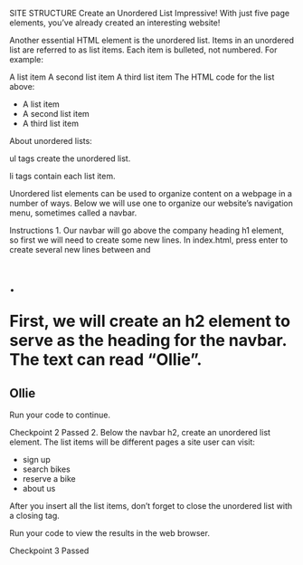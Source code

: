 SITE STRUCTURE
Create an Unordered List
Impressive! With just five page elements, you’ve already created an interesting website!

Another essential HTML element is the unordered list. Items in an unordered list are referred to as list items. Each item is bulleted, not numbered. For example:

A list item
A second list item
A third list item
The HTML code for the list above:

<ul>
  <li>A list item</li>
  <li>A second list item</li>
  <li>A third list item</li>
</ul> 



About unordered lists:

ul tags create the unordered list.


li tags contain each list item.

Unordered list elements can be used to organize content on a webpage in a number of ways. Below we will use one to organize our website’s navigation menu, sometimes called a navbar.




Instructions
1.
Our navbar will go above the company heading h1 element, so first we will need to create some new lines. In index.html, press enter to create several new lines between <body> and <h1>.

First, we will create an h2 element to serve as the heading for the navbar. The text can read “Ollie”.

<h2>Ollie</h2>
Run your code to continue.

Checkpoint 2 Passed
2.
Below the navbar h2, create an unordered list element. The list items will be different pages a site user can visit:

<ul>
  <li>sign up</li>
  <li>search bikes</li>
  <li>reserve a bike</li>
  <li>about us</li>
</ul>
After you insert all the list items, don’t forget to close the unordered list with a closing </ul> tag.

Run your code to view the results in the web browser.

Checkpoint 3 Passed
